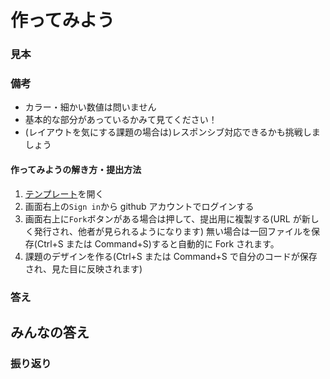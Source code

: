 # 作ってみよう

### 見本

### 備考

- カラー・細かい数値は問いません
- 基本的な部分があっているかみて見てください！
- (レイアウトを気にする課題の場合は)レスポンシブ対応できるかも挑戦しましょう

#### 作ってみようの解き方・提出方法

1. [テンプレート](codeSandBoxLink)を開く
2. 画面右上の`Sign in`から github アカウントでログインする
3. 画面右上に`Fork`ボタンがある場合は押して、提出用に複製する(URL が新しく発行され、他者が見られるようになります) 無い場合は一回ファイルを保存(Ctrl+S または Command+S)すると自動的に Fork されます。
4. 課題のデザインを作る(Ctrl+S または Command+S で自分のコードが保存され、見た目に反映されます)

### 答え

## みんなの答え

### 振り返り
